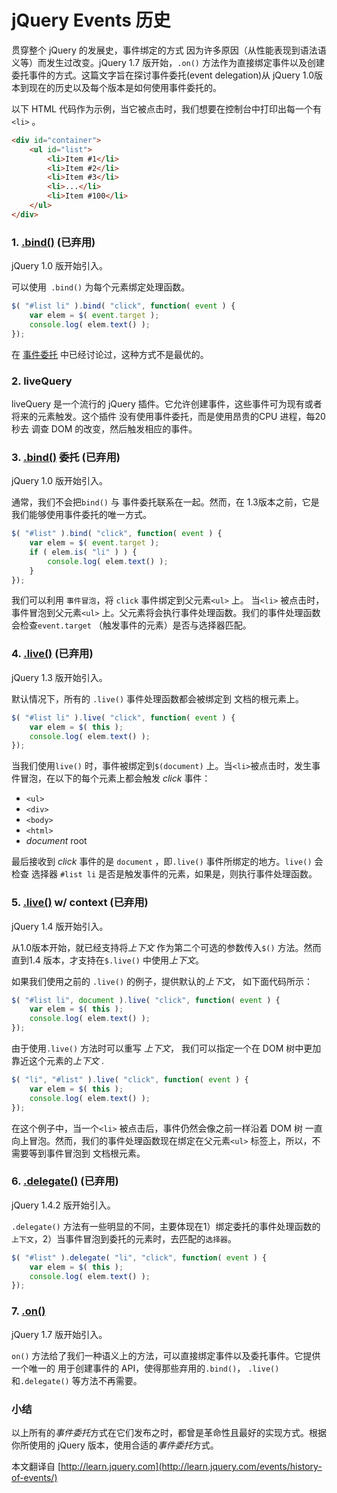 # jQuery Events 历史

贯穿整个 jQuery 的发展史，事件绑定的方式 因为许多原因（从性能表现到语法语义等）而发生过改变。jQuery 1.7 版开始，`.on()` 方法作为直接绑定事件以及创建委托事件的方式。这篇文字旨在探讨事件委托(event delegation)从 jQuery 1.0版本到现在的历史以及每个版本是如何使用事件委托的。

以下 HTML 代码作为示例，当它被点击时，我们想要在控制台中打印出每一个有`<li>` 。

```html
<div id="container">
    <ul id="list">
        <li>Item #1</li>
        <li>Item #2</li>
        <li>Item #3</li>
        <li>...</li>
        <li>Item #100</li>
    </ul>
</div>
```

### 1.  [.bind()](http://api.jquery.com/bind/) (已弃用)

jQuery 1.0 版开始引入。

可以使用` .bind()` 为每个元素绑定处理函数。

```javascript
$( "#list li" ).bind( "click", function( event ) {
    var elem = $( event.target );
    console.log( elem.text() );
});
```

在 [事件委托](http://learn.jquery.com/event/event-delegation/) 中已经讨论过，这种方式不是最优的。

### 2.  liveQuery

liveQuery 是一个流行的 jQuery 插件。它允许创建事件，这些事件可为现有或者将来的元素触发。这个插件 没有使用事件委托，而是使用昂贵的CPU 进程，每20秒去 调查 DOM 的改变，然后触发相应的事件。

### 3.  [.bind()](http://api.jquery.com/bind/) 委托 (已弃用)

jQuery 1.0 版开始引入。

通常，我们不会把`bind()` 与 事件委托联系在一起。然而，在 1.3版本之前，它是我们能够使用事件委托的唯一方式。

```javascript
$( "#list" ).bind( "click", function( event ) {
    var elem = $( event.target );
    if ( elem.is( "li" ) ) {
        console.log( elem.text() );
    }
});
```

我们可以利用 `事件冒泡`，将 `click` 事件绑定到父元素`<ul>` 上。 当`<li>` 被点击时，事件冒泡到父元素`<ul>` 上。父元素将会执行事件处理函数。我们的事件处理函数会检查`event.target` （触发事件的元素）是否与选择器匹配。

### 4.  [.live()](http://api.jquery.com/live/) (已弃用)

jQuery 1.3 版开始引入。

默认情况下，所有的 `.live()` 事件处理函数都会被绑定到 文档的根元素上。

```javascript
$( "#list li" ).live( "click", function( event ) {
    var elem = $( this );
    console.log( elem.text() );
});
```

当我们使用`live()` 时，事件被绑定到`$(document)` 上。当`<li>`被点击时，发生事件冒泡，在以下的每个元素上都会触发 *click* 事件：

- `<ul>`
- `<div>`
- `<body>`
- `<html>`
- *document* root

最后接收到 *click* 事件的是 `document` ，即`.live()` 事件所绑定的地方。`live()` 会检查 选择器 `#list li` 是否是触发事件的元素，如果是，则执行事件处理函数。

### 5. [.live()](http://api.jquery.com/live/) w/ context (已弃用)

jQuery 1.4 版开始引入。

从1.0版本开始，就已经支持将*上下文* 作为第二个可选的参数传入`$()` 方法。然而直到1.4 版本，才支持在`$.live()` 中使用*上下文*。 

如果我们使用之前的 `.live()` 的例子，提供默认的*上下文*， 如下面代码所示：

```javascript
$( "#list li", document ).live( "click", function( event ) {
    var elem = $( this );
    console.log( elem.text() );
});
```

由于使用`.live()` 方法时可以重写 *上下文*， 我们可以指定一个在 DOM 树中更加靠近这个元素的*上下文* .

```javascript
$( "li", "#list" ).live( "click", function( event ) {
    var elem = $( this );
    console.log( elem.text() );
});
```

在这个例子中，当一个`<li>` 被点击后，事件仍然会像之前一样沿着 DOM 树 一直向上冒泡。然而，我们的事件处理函数现在绑定在父元素`<ul>` 标签上，所以，不需要等到事件冒泡到 文档根元素。

### 6.  [.delegate()](http://api.jquery.com/delegate/)  (已弃用)

jQuery 1.4.2 版开始引入。

`.delegate()` 方法有一些明显的不同，主要体现在1）绑定委托的事件处理函数的`上下文`，2）当事件冒泡到委托的元素时，去匹配的`选择器`。

```javascript
$( "#list" ).delegate( "li", "click", function( event ) {
    var elem = $( this );
    console.log( elem.text() );
});
```

### 7.  [.on()](http://api.jquery.com/on/)

jQuery 1.7 版开始引入。

`on()` 方法给了我们一种语义上的方法，可以直接绑定事件以及委托事件。它提供一个唯一的 用于创建事件的 API，使得那些弃用的`.bind()`， `.live()` 和`.delegate()` 等方法不再需要。

### 小结 

以上所有的*事件委托*方式在它们发布之时，都曾是革命性且最好的实现方式。根据你所使用的 jQuery 版本，使用合适的*事件委托*方式。

本文翻译自 [http://learn.jquery.com](http://learn.jquery.com/events/history-of-events/)